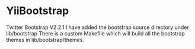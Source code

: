 YiiBootstrap
===========

 Twitter Bootstrap V2.2.1
 I have added the bootstrap source directory under lib/bootstrap
 There is a custom Makefile which will build all the bootstrap themes in lib/bootstrap/themes.



  
